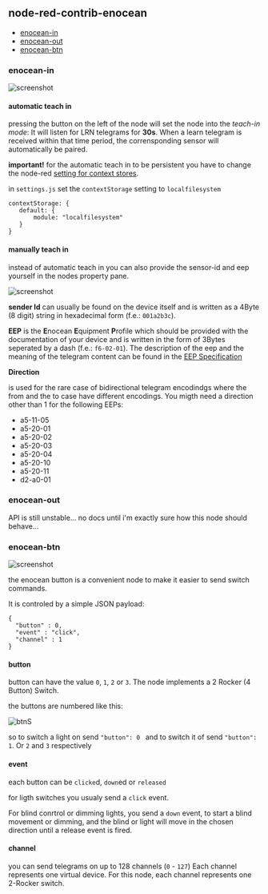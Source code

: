 ## node-red-contrib-enocean

* [enocean-in](#enocean-in)
* [enocean-out](#enocean-out)
* [enocean-btn](#enocean-btn)

### enocean-in

![screenshot](https://user-images.githubusercontent.com/10807348/56092773-6f90c080-5ec0-11e9-9da0-8e31729de3be.png)

#### automatic teach in

pressing the button on the left of the node will set the node into the *teach-in mode*: It will listen for LRN telegrams for **30s**. When a learn telegram is received within that time period, the corrensponding sensor will automatically be paired.

**important!** for the automatic teach in to be persistent you have to change the node-red [setting for context stores](https://nodered.org/docs/user-guide/context#context-stores).

in `settings.js` set the `contextStorage` setting to `localfilesystem`

```
contextStorage: {
   default: {
       module: "localfilesystem"
   }
}
```

#### manually teach in

instead of automatic teach in you can also provide the sensor-id and eep yourself in the nodes property pane.

![screenshot](https://user-images.githubusercontent.com/10807348/56090574-2e8ab300-5ea4-11e9-8217-971ca713bc7c.png)

**sender Id** can usually be found on the device itself and is written as a 4Byte (8 digit) string in hexadecimal form (f.e.: `001a2b3c`).

**EEP** is the **E**nocean **E**quipment **P**rofile which should be provided with the documentation of your device and is written in the form of 3Bytes seperated by a dash (f.e.: `f6-02-01`).
The description of the eep and the meaning of the telegram content can be found in the [EEP Specification](https://www.enocean-alliance.org/wp-content/uploads/2018/02/EEP268_R3_Feb022018_public.pdf)

**Direction**

is used for the rare case of bidirectional telegram encodindgs where the from and the to case have different encodings. You migth need a direction other than 1 for the following EEPs:

* a5-11-05
* a5-20-01
* a5-20-02
* a5-20-03
* a5-20-04
* a5-20-10
* a5-20-11
* d2-a0-01

### enocean-out

API is still unstable... no docs until i'm exactly sure how this node should behave...

### enocean-btn

![screenshot](https://user-images.githubusercontent.com/10807348/56548719-17715280-6581-11e9-9674-618d6852d5c6.png)

the enocean button is a convenient node to make it easier to send switch commands.

It is controled by a simple JSON payload:

```
{
  "button" : 0,
  "event" : "click",
  "channel" : 1
}
```
#### button

button can have the value `0`, `1`, `2` or `3`. The node implements a 2 Rocker (4 Button) Switch.

the buttons are numbered like this:

![btnS](https://user-images.githubusercontent.com/10807348/56549766-f52d0400-6583-11e9-8e90-810123f926fd.JPG)

so to switch a light on send `"button": 0 ` and to switch it of send `"button": 1`. Or `2` and `3` respectively

#### event

each button can be `clicke`d, `down`ed or `released`

for ligth switches you usualy send a `click` event.

For blind conrtrol or dimming lights, you send a `down` event, to start a blind movement or dimming, and the blind or light will move in the chosen direction until a release event is fired.

#### channel

you can send telegrams on up to 128 channels (`0` - `127`)
Each channel represents one virtual device. For this node, each channel represents one 2-Rocker switch.
